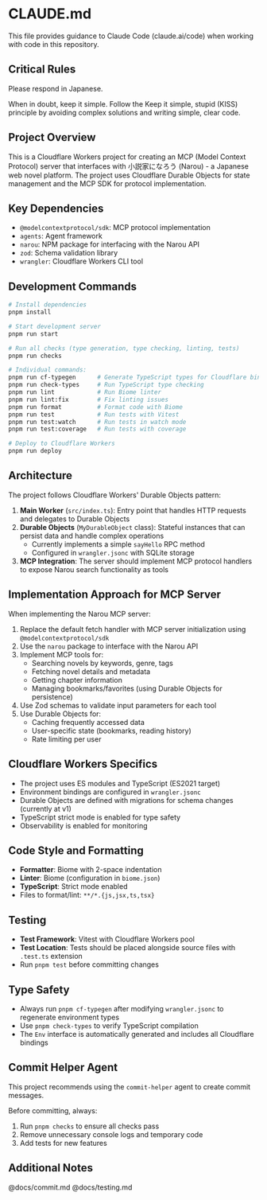 # CLAUDE.md

This file provides guidance to Claude Code (claude.ai/code) when working with code in this repository.

## Critical Rules

Please respond in Japanese.

When in doubt, keep it simple. Follow the Keep it simple, stupid (KISS) principle by avoiding complex solutions and writing simple, clear code.

## Project Overview

This is a Cloudflare Workers project for creating an MCP (Model Context Protocol) server that interfaces with 小説家になろう (Narou) - a Japanese web novel platform. The project uses Cloudflare Durable Objects for state management and the MCP SDK for protocol implementation.

## Key Dependencies

- `@modelcontextprotocol/sdk`: MCP protocol implementation
- `agents`: Agent framework
- `narou`: NPM package for interfacing with the Narou API
- `zod`: Schema validation library
- `wrangler`: Cloudflare Workers CLI tool

## Development Commands

```bash
# Install dependencies
pnpm install

# Start development server
pnpm run start

# Run all checks (type generation, type checking, linting, tests)
pnpm run checks

# Individual commands:
pnpm run cf-typegen      # Generate TypeScript types for Cloudflare bindings
pnpm run check-types     # Run TypeScript type checking
pnpm run lint            # Run Biome linter
pnpm run lint:fix        # Fix linting issues
pnpm run format          # Format code with Biome
pnpm run test            # Run tests with Vitest
pnpm run test:watch      # Run tests in watch mode
pnpm run test:coverage   # Run tests with coverage

# Deploy to Cloudflare Workers
pnpm run deploy
```

## Architecture

The project follows Cloudflare Workers' Durable Objects pattern:

1. **Main Worker** (`src/index.ts`): Entry point that handles HTTP requests and delegates to Durable Objects
2. **Durable Objects** (`MyDurableObject` class): Stateful instances that can persist data and handle complex operations
   - Currently implements a simple `sayHello` RPC method
   - Configured in `wrangler.jsonc` with SQLite storage
3. **MCP Integration**: The server should implement MCP protocol handlers to expose Narou search functionality as tools

## Implementation Approach for MCP Server

When implementing the Narou MCP server:

1. Replace the default fetch handler with MCP server initialization using `@modelcontextprotocol/sdk`
2. Use the `narou` package to interface with the Narou API
3. Implement MCP tools for:
   - Searching novels by keywords, genre, tags
   - Fetching novel details and metadata
   - Getting chapter information
   - Managing bookmarks/favorites (using Durable Objects for persistence)
4. Use Zod schemas to validate input parameters for each tool
5. Use Durable Objects for:
   - Caching frequently accessed data
   - User-specific state (bookmarks, reading history)
   - Rate limiting per user

## Cloudflare Workers Specifics

- The project uses ES modules and TypeScript (ES2021 target)
- Environment bindings are configured in `wrangler.jsonc`
- Durable Objects are defined with migrations for schema changes (currently at v1)
- TypeScript strict mode is enabled for type safety
- Observability is enabled for monitoring

## Code Style and Formatting

- **Formatter**: Biome with 2-space indentation
- **Linter**: Biome (configuration in `biome.json`)
- **TypeScript**: Strict mode enabled
- Files to format/lint: `**/*.{js,jsx,ts,tsx}`

## Testing

- **Test Framework**: Vitest with Cloudflare Workers pool
- **Test Location**: Tests should be placed alongside source files with `.test.ts` extension
- Run `pnpm test` before committing changes

## Type Safety

- Always run `pnpm cf-typegen` after modifying `wrangler.jsonc` to regenerate environment types
- Use `pnpm check-types` to verify TypeScript compilation
- The `Env` interface is automatically generated and includes all Cloudflare bindings

## Commit Helper Agent

This project recommends using the `commit-helper` agent to create commit messages.

Before committing, always:
1. Run `pnpm checks` to ensure all checks pass
2. Remove unnecessary console logs and temporary code
3. Add tests for new features

## Additional Notes

@docs/commit.md
@docs/testing.md

